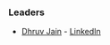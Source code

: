 ### Leaders
* [Dhruv Jain](mailto:dhruv.jain@owasp.org) - [LinkedIn](https://www.linkedin.com/in/dhruv-jain-61578767/)
